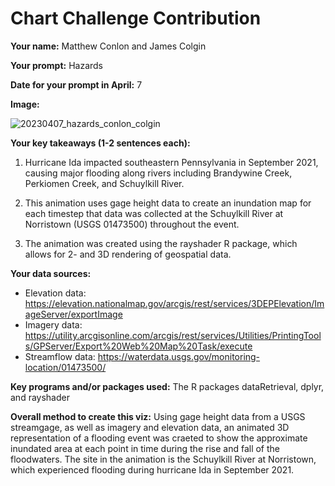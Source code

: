 # Chart Challenge Contribution

**Your name:** Matthew Conlon and James Colgin

**Your prompt:** Hazards

**Date for your prompt in April:** 7

**Image:** 

![20230407_hazards_conlon_colgin](/uploads/70e29bb8634801a1d159b98ea3e29cec/20230407_hazards_conlon_colgin.gif)

**Your key takeaways (1-2 sentences each):**

1. Hurricane Ida impacted southeastern Pennsylvania in September 2021, causing major flooding along rivers including Brandywine Creek, Perkiomen Creek, and Schuylkill River.

2. This animation uses gage height data to create an inundation map for each timestep that data was collected at the Schuylkill River at Norristown (USGS 01473500) throughout the event.

3. The animation was created using the rayshader R package, which allows for 2- and 3D rendering of geospatial data.

**Your data sources:**

* Elevation data: https://elevation.nationalmap.gov/arcgis/rest/services/3DEPElevation/ImageServer/exportImage 
* Imagery data: https://utility.arcgisonline.com/arcgis/rest/services/Utilities/PrintingTools/GPServer/Export%20Web%20Map%20Task/execute 
* Streamflow data: https://waterdata.usgs.gov/monitoring-location/01473500/

**Key programs and/or packages used:** The R packages dataRetrieval, dplyr, and rayshader

**Overall method to create this viz:** Using gage height data from a USGS streamgage, as well as imagery and elevation data, an animated 3D representation of a flooding event was craeted to show the approximate inundated area at each point in time during the rise and fall of the floodwaters. The site in the animation is the Schuylkill River at Norristown, which experienced flooding during hurricane Ida in September 2021.
